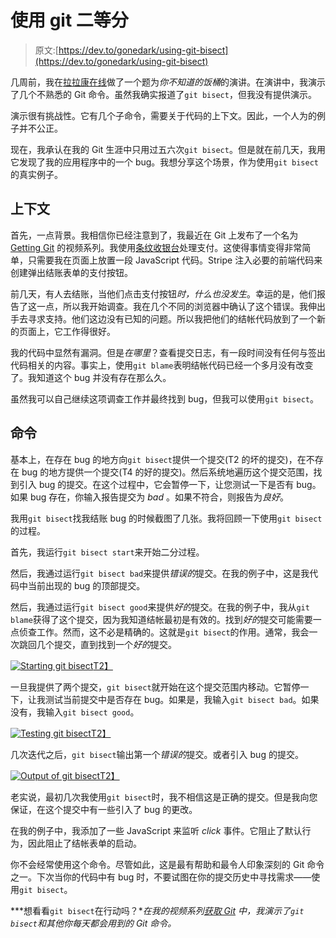 # 使用 git 二等分

> 原文:[https://dev.to/gonedark/using-git-bisect](https://dev.to/gonedark/using-git-bisect)

几周前，我在[拉拉康在线](https://laracon.net)做了一个题为*你不知道的饭桶*的演讲。在演讲中，我演示了几个不熟悉的 Git 命令。虽然我确实报道了`git bisect`，但我没有提供演示。

演示很有挑战性。它有几个子命令，需要关于代码的上下文。因此，一个人为的例子并不公正。

现在，我承认在我的 Git 生涯中只用过五六次`git bisect`。但是就在前几天，我用它发现了我的应用程序中的一个 bug。我想分享这个场景，作为使用`git bisect`的真实例子。

## [](#the-context)上下文

首先，一点背景。我相信你已经注意到了，我最近在 Git 上发布了一个名为 [Getting Git](https://gettinggit.com) 的视频系列。我使用[条纹收银台](https://stripe.com/docs/checkout/tutorial)处理支付。这使得事情变得非常简单，只需要我在页面上放置一段 JavaScript 代码。Stripe 注入必要的前端代码来创建弹出结账表单的支付按钮。

前几天，有人去结账，当他们点击支付按钮*时，什么也没发生*。幸运的是，他们报告了这一点，所以我开始调查。我在几个不同的浏览器中确认了这个错误。我伸出手去寻求支持。他们这边没有已知的问题。所以我把他们的结帐代码放到了一个新的页面上，它工作得很好。

我的代码中显然有漏洞。但是*在哪里*？查看提交日志，有一段时间没有任何与签出代码相关的内容。事实上，使用`git blame`表明结帐代码已经一个多月没有改变了。我知道这个 bug 并没有存在那么久。

虽然我可以自己继续这项调查工作并最终找到 bug，但我可以使用`git bisect`。

## [](#the-command)命令

基本上，在存在 bug 的地方向`git bisect`提供一个提交(T2 的坏的提交)，在不存在 bug 的地方提供一个提交(T4 的好的提交)。然后系统地遍历这个提交范围，找到引入 bug 的提交。在这个过程中，它会暂停一下，让您测试一下是否有 bug。如果 bug 存在，你输入报告提交为 *bad* 。如果不符合，则报告为*良好*。

我用`git bisect`找我结账 bug 的时候截图了几张。我将回顾一下使用`git bisect`的过程。

首先，我运行`git bisect start`来开始二分过程。

然后，我通过运行`git bisect bad`来提供*错误的*提交。在我的例子中，这是我代码中当前出现的 bug 的顶部提交。

然后，我通过运行`git bisect good`来提供*好的*提交。在我的例子中，我从`git blame`获得了这个提交，因为我知道结帐最初是有效的。找到*好的*提交可能需要一点侦查工作。然而，这不必是精确的。这就是`git bisect`的作用。通常，我会一次跳回几个提交，直到找到一个*好的*提交。

[![Starting git bisect](../Images/41032013dace9094d6c22e56f976cf7a.png "Starting git bisect")T2】](https://res.cloudinary.com/practicaldev/image/fetch/s--WqExtcUg--/c_limit%2Cf_auto%2Cfl_progressive%2Cq_auto%2Cw_880/https://jason.pureconcepts.net/images/starting-git-bisect.png)

一旦我提供了两个提交，`git bisect`就开始在这个提交范围内移动。它暂停一下，让我测试当前提交中是否存在 bug。如果是，我输入`git bisect bad`。如果没有，我输入`git bisect good`。

[![Testing git bisect](../Images/24dff9a7adec6608a0164b37d0ff1dce.png "Testing git bisect")T2】](https://res.cloudinary.com/practicaldev/image/fetch/s--HnEsINwK--/c_limit%2Cf_auto%2Cfl_progressive%2Cq_auto%2Cw_880/https://jason.pureconcepts.net/images/testing-git-bisect.png)

几次迭代之后，`git bisect`输出第一个*错误的*提交。或者引入 bug 的提交。

[![Output of git bisect](../Images/3bd25f3694889c0581b033765ddd0aab.png "Output of git bisect")T2】](https://res.cloudinary.com/practicaldev/image/fetch/s--n1uNXwRv--/c_limit%2Cf_auto%2Cfl_progressive%2Cq_auto%2Cw_880/https://jason.pureconcepts.net/images/result-git-bisect.png)

老实说，最初几次我使用`git bisect`时，我不相信这是正确的提交。但是我向您保证，在这个提交中有一些引入了 bug 的更改。

在我的例子中，我添加了一些 JavaScript 来监听 *click* 事件。它阻止了默认行为，因此阻止了结帐表单的启动。

你不会经常使用这个命令。尽管如此，这是最有帮助和最令人印象深刻的 Git 命令之一。下次当你的代码中有 bug 时，不要试图在你的提交历史中寻找需求——使用`git bisect`。

***想看看`git bisect`在行动吗？**在我的视频系列[获取 Git](https://gettinggit.com) 中，我演示了`git bisect`和其他你每天都会用到的 Git 命令。*